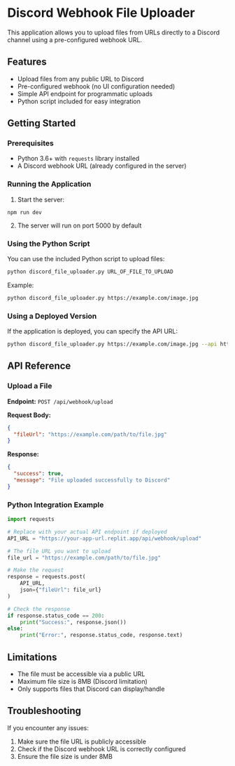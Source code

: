 # Discord Webhook File Uploader

This application allows you to upload files from URLs directly to a Discord channel using a pre-configured webhook URL.

## Features

- Upload files from any public URL to Discord
- Pre-configured webhook (no UI configuration needed)
- Simple API endpoint for programmatic uploads
- Python script included for easy integration

## Getting Started

### Prerequisites

- Python 3.6+ with `requests` library installed
- A Discord webhook URL (already configured in the server)

### Running the Application

1. Start the server:

```
npm run dev
```

2. The server will run on port 5000 by default

### Using the Python Script

You can use the included Python script to upload files:

```bash
python discord_file_uploader.py URL_OF_FILE_TO_UPLOAD
```

Example:

```bash
python discord_file_uploader.py https://example.com/image.jpg
```

### Using a Deployed Version

If the application is deployed, you can specify the API URL:

```bash
python discord_file_uploader.py https://example.com/image.jpg --api https://your-app-url.replit.app/api/webhook/upload
```

## API Reference

### Upload a File

**Endpoint:** `POST /api/webhook/upload`

**Request Body:**

```json
{
  "fileUrl": "https://example.com/path/to/file.jpg"
}
```

**Response:**

```json
{
  "success": true,
  "message": "File uploaded successfully to Discord"
}
```

### Python Integration Example

```python
import requests

# Replace with your actual API endpoint if deployed
API_URL = "https://your-app-url.replit.app/api/webhook/upload"

# The file URL you want to upload
file_url = "https://example.com/path/to/file.jpg"

# Make the request
response = requests.post(
    API_URL,
    json={"fileUrl": file_url}
)

# Check the response
if response.status_code == 200:
    print("Success:", response.json())
else:
    print("Error:", response.status_code, response.text)
```

## Limitations

- The file must be accessible via a public URL
- Maximum file size is 8MB (Discord limitation)
- Only supports files that Discord can display/handle

## Troubleshooting

If you encounter any issues:

1. Make sure the file URL is publicly accessible
2. Check if the Discord webhook URL is correctly configured
3. Ensure the file size is under 8MB